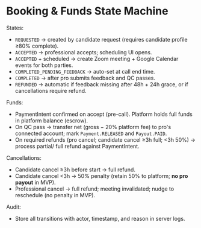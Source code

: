 
# Booking & Funds State Machine

States:
- `REQUESTED` → created by candidate request (requires candidate profile ≥80% complete).
- `ACCEPTED` → professional accepts; scheduling UI opens.
- `ACCEPTED` + scheduled → create Zoom meeting + Google Calendar events for both parties.
- `COMPLETED_PENDING_FEEDBACK` → auto-set at call end time.
- `COMPLETED` → after pro submits feedback and QC passes.
- `REFUNDED` → automatic if feedback missing after 48h + 24h grace, or if cancellations require refund.

Funds:
- PaymentIntent confirmed on accept (pre-call). Platform holds full funds in platform balance (escrow).
- On QC pass → transfer net (gross − 20% platform fee) to pro's connected account; mark `Payment.RELEASED` and `Payout.PAID`.
- On required refunds (pro cancel; candidate cancel ≥3h full; <3h 50%) → process partial/ full refund against PaymentIntent.

Cancellations:
- Candidate cancel ≥3h before start → full refund.
- Candidate cancel <3h → 50% penalty (retain 50% to platform; **no pro payout** in MVP).
- Professional cancel → full refund; meeting invalidated; nudge to reschedule (no penalty in MVP).

Audit:
- Store all transitions with actor, timestamp, and reason in server logs.
